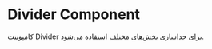 # Divider Component

کامپوننت Divider برای جداسازی بخش‌های مختلف استفاده می‌شود.


<div class="bg-gray-50 p-6 rounded-lg shadow-lg flex w-full justify-between">
  <!-- ستون اول -->
  <div class="flex-1 rounded-md p-4"> 
      <p class="bg-gray-200 h-6 w-3/4 rounded"></p>
      <p class="bg-gray-200 h-6 w-1/2 rounded"></p>
      <p class="bg-gray-200 h-6 w-4/4 rounded"></p>
      <p class="bg-gray-200 h-6 w-2/3 rounded"></p>
      <p class="bg-gray-200 h-6 w-3/4 rounded"></p>
      <p class="bg-gray-200 h-6 w-1/2 rounded"></p>
      <p class="bg-gray-200 h-6 w-4/4 rounded"></p>
      <p class="bg-gray-200 h-6 w-2/3 rounded"></p>
    
  </div>
    <Divider direction="vertical" length="130px" text="OR" class="pt-10" />
  <div class="flex-1 rounded-md p-4">
      <p class="bg-gray-200 h-6 w-3/4 rounded"></p>
      <p class="bg-gray-200 h-6 w-1/2 rounded"></p>
      <p class="bg-gray-200 h-6 w-5/6 rounded"></p>
      <p class="bg-gray-200 h-6 w-2/3 rounded"></p>
      <p class="bg-gray-200 h-6 w-3/4 rounded"></p>
      <p class="bg-gray-200 h-6 w-1/2 rounded"></p>
      <p class="bg-gray-200 h-6 w-5/6 rounded"></p>
      <p class="bg-gray-200 h-6 w-2/3 rounded"></p>
  </div>
</div>


<br/>

<div class="bg-gray-50 p-6 rounded-lg shadow-lg flex flex-col w-full justify-between">

  <div class="flex-1 rounded-md p-4"> 
      <p class="bg-gray-200 h-6 w-2/3 rounded"></p>
      <p class="bg-gray-200 h-6 w-3/4 rounded"></p>
      <p class="bg-gray-200 h-6 w-1/2 rounded"></p>
      <p class="bg-gray-200 h-6 w-4/4 rounded"></p>
      <p class="bg-gray-200 h-6 w-2/3 rounded"></p>
  </div>
    <Divider length="250px" text="OR" />

  <div class="flex-1 rounded-md p-4">
      <p class="bg-gray-200 h-6 w-3/4 rounded"></p>
      <p class="bg-gray-200 h-6 w-1/2 rounded"></p>
      <p class="bg-gray-200 h-6 w-5/6 rounded"></p>
      <p class="bg-gray-200 h-6 w-2/3 rounded"></p>
      <p class="bg-gray-200 h-6 w-3/4 rounded"></p>
      <p class="bg-gray-200 h-6 w-1/2 rounded"></p>
  </div>
</div>
